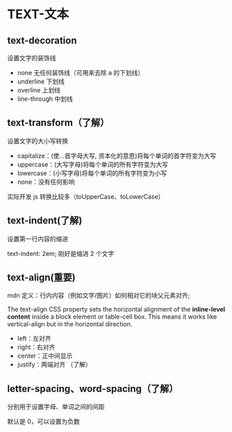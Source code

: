 # TEXT-文本

## text-decoration

设置文字的装饰线

- none 无任何装饰线（可用来去除 a 的下划线）
- underline 下划线
- overline 上划线
- line-through 中划线

## text-transform（了解）

设置文字的大小写转换

- capitalize：(使…首字母大写, 资本化的意思)将每个单词的首字符变为大写
- uppercase：(大写字母)将每个单词的所有字符变为大写
- lowercase：(小写字母)将每个单词的所有字符变为小写
- none：没有任何影响

实际开发 js 转换比较多（toUpperCase、toLowerCase）

## text-indent(了解)

设置第一行内容的缩进

text-indent: 2em; 刚好是缩进 2 个文字

## text-align(重要)

mdn 定义：行内内容（例如文字/图片）如何相对它的块父元素对齐;

The text-align CSS property sets the horizontal alignment of the **inline-level content** inside a block element or table-cell box. This means it works like vertical-align but in the horizontal direction.

- left：左对齐
- right：右对齐
- center：正中间显示
- justify：两端对齐 （了解）

## letter-spacing、word-spacing（了解）

分别用于设置字母、单词之间的间距

默认是 0，可以设置为负数
